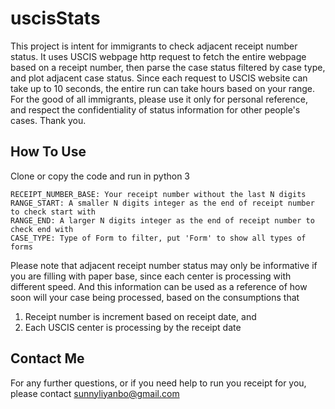 # uscisStats

This project is intent for immigrants to check adjacent receipt number status. It uses USCIS webpage http request to fetch the entire webpage based on a receipt number, then parse the case status filtered by case type, and plot adjacent case status. Since each request to USCIS website can take up to 10 seconds, the entire run can take hours based on your range. For the good of all immigrants, please use it only for personal reference, and respect the confidentiality of status information for other people's cases. Thank you.

## How To Use
Clone or copy the code and run in python 3

```
RECEIPT_NUMBER_BASE: Your receipt number without the last N digits
RANGE_START: A smaller N digits integer as the end of receipt number to check start with
RANGE_END: A larger N digits integer as the end of receipt number to check end with
CASE_TYPE: Type of Form to filter, put 'Form' to show all types of forms
```

Please note that adjacent receipt number status may only be informative if you are filling with paper base, since each center is processing with different speed. And this information can be used as a reference of how soon will your case being processed, based on the consumptions that
1) Receipt number is increment based on receipt date, and 
2) Each USCIS center is processing by the receipt date


## Contact Me
For any further questions, or if you need help to run you receipt for you, please contact sunnyliyanbo@gmail.com
